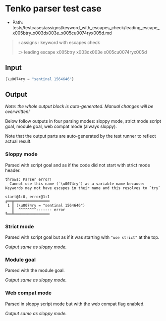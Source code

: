 # Tenko parser test case

- Path: tests/testcases/assigns/keyword_with_escapes_check/leading_escape_x005btry_x003dx003e_x005cu0074ryx005d.md

> :: assigns : keyword with escapes check
>
> ::> leading escape x005btry x003dx003e x005cu0074ryx005d

## Input

`````js
(\u0074ry = "sentinal 1564646")
`````

## Output

_Note: the whole output block is auto-generated. Manual changes will be overwritten!_

Below follow outputs in four parsing modes: sloppy mode, strict mode script goal, module goal, web compat mode (always sloppy).

Note that the output parts are auto-generated by the test runner to reflect actual result.

### Sloppy mode

Parsed with script goal and as if the code did not start with strict mode header.

`````
throws: Parser error!
  Cannot use this name (`\u0074ry`) as a variable name because: Keywords may not have escapes in their name and this resolves to `try`

start@1:0, error@1:1
╔══╦════════════════
 1 ║ (\u0074ry = "sentinal 1564646")
   ║  ^^^^^^^^------- error
╚══╩════════════════

`````

### Strict mode

Parsed with script goal but as if it was starting with `"use strict"` at the top.

_Output same as sloppy mode._

### Module goal

Parsed with the module goal.

_Output same as sloppy mode._

### Web compat mode

Parsed in sloppy script mode but with the web compat flag enabled.

_Output same as sloppy mode._
